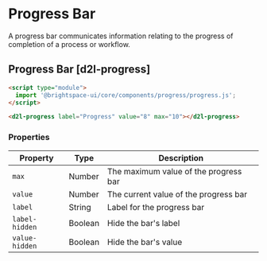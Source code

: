# Progress Bar
A progress bar communicates information relating to the progress of completion of a process or workflow.

## Progress Bar [d2l-progress]

<!-- docs: demo code properties name:d2l-progress sandboxTitle:'Progress Bar' autoSize:false  -->
```html
<script type="module">
  import '@brightspace-ui/core/components/progress/progress.js';
</script>

<d2l-progress label="Progress" value="8" max="10"></d2l-progress>
```
<!-- docs: start hidden content -->
### Properties

| Property | Type | Description |
|---|---|---|
| `max` | Number | The maximum value of the progress bar |
| `value` | Number | The current value of the progress bar |
| `label` | String | Label for the progress bar |
| `label-hidden` | Boolean | Hide the bar's label |
| `value-hidden` | Boolean | Hide the bar's value |
<!-- docs: end hidden content -->
